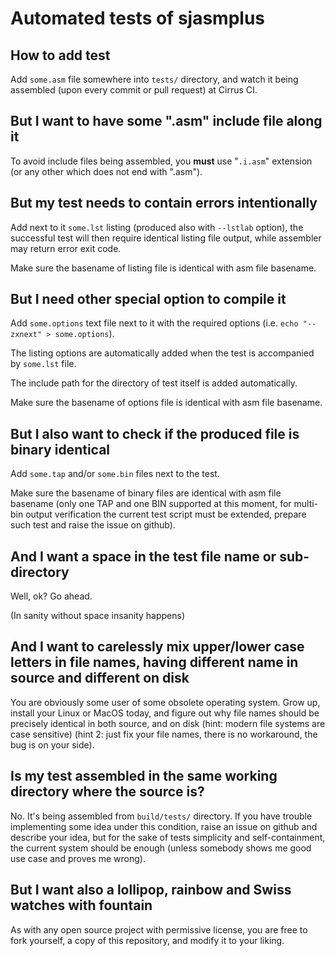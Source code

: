 # Automated tests of sjasmplus

## How to add test

Add `some.asm` file somewhere into `tests/` directory, and watch it being assembled (upon every commit or pull request) at Cirrus CI.

## But I want to have some ".asm" include file along it

To avoid include files being assembled, you **must** use "`.i.asm`" extension (or any other which does not end with ".asm").

## But my test needs to contain errors intentionally

Add next to it `some.lst` listing (produced also with `--lstlab` option), the successful test will then require identical
listing file output, while assembler may return error exit code.

Make sure the basename of listing file is identical with asm file basename.

## But I need other special option to compile it

Add `some.options` text file next to it with the required options (i.e. `echo "--zxnext" > some.options`).

The listing options are automatically added when the test is accompanied by `some.lst` file.

The include path for the directory of test itself is added automatically.

Make sure the basename of options file is identical with asm file basename.

## But I also want to check if the produced file is binary identical

Add `some.tap` and/or `some.bin` files next to the test.

Make sure the basename of binary files are identical with asm file basename (only one TAP and one BIN supported at this moment, for multi-bin output verification the current test script must be extended, prepare such test and raise the issue on github).

## And I want a space in the test file name or sub-directory

Well, ok? Go ahead.

(In sanity without space insanity happens)

## And I want to carelessly mix upper/lower case letters in file names, having different name in source and different on disk

You are obviously some user of some obsolete operating system. Grow up, install your Linux or MacOS today, and figure out why file names should be precisely identical in both source, and on disk (hint: modern file systems are case sensitive) (hint 2: just fix your file names, there is no workaround, the bug is on your side).

## Is my test assembled in the same working directory where the source is?

No. It's being assembled from `build/tests/` directory. If you have trouble implementing some idea under this condition, raise an issue on github and describe your idea, but for the sake of tests simplicity and self-containment, the current system should be enough (unless somebody shows me good use case and proves me wrong).

## But I want also a lollipop, rainbow and Swiss watches with fountain

As with any open source project with permissive license, you are free to fork yourself, a copy of this repository, and modify it to your liking.
